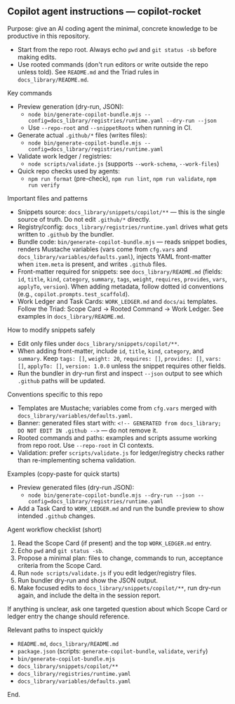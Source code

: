 ## Copilot agent instructions — copilot-rocket

Purpose: give an AI coding agent the minimal, concrete knowledge to be productive in this repository.

- Start from the repo root. Always echo `pwd` and `git status -sb` before making edits.
- Use rooted commands (don't run editors or write outside the repo unless told). See `README.md` and the Triad rules in `docs_library/README.md`.

Key commands

- Preview generation (dry-run, JSON):
  - `node bin/generate-copilot-bundle.mjs --config=docs_library/registries/runtime.yaml --dry-run --json`
  - Use `--repo-root` and `--snippetRoots` when running in CI.
- Generate actual `.github/*` files (writes files):
  - `node bin/generate-copilot-bundle.mjs --config=docs_library/registries/runtime.yaml`
- Validate work ledger / registries:
  - `node scripts/validate.js` (supports `--work-schema`, `--work-files`)
- Quick repo checks used by agents:
  - `npm run format` (pre-check), `npm run lint`, `npm run validate`, `npm run verify`

Important files and patterns

- Snippets source: `docs_library/snippets/copilot/**` — this is the single source of truth. Do not edit `.github/*` directly.
- Registry/config: `docs_library/registries/runtime.yaml` drives what gets written to `.github` by the bundler.
- Bundle code: `bin/generate-copilot-bundle.mjs` — reads snippet bodies, renders Mustache variables (vars come from `cfg.vars` and `docs_library/variables/defaults.yaml`), injects YAML front-matter when `item.meta` is present, and writes `.github` files.
- Front-matter required for snippets: see `docs_library/README.md` (fields: `id`, `title`, `kind`, `category`, `summary`, `tags`, `weight`, `requires`, `provides`, `vars`, `applyTo`, `version`). When adding metadata, follow dotted id conventions (e.g., `copilot.prompts.test_scaffold`).
- Work Ledger and Task Cards: `WORK_LEDGER.md` and `docs/ai` templates. Follow the Triad: Scope Card → Rooted Command → Work Ledger. See examples in `docs_library/README.md`.

How to modify snippets safely

- Edit only files under `docs_library/snippets/copilot/**`.
- When adding front-matter, include `id`, `title`, `kind`, `category`, and `summary`. Keep `tags: []`, `weight: 20`, `requires: []`, `provides: []`, `vars: []`, `applyTo: []`, `version: 1.0.0` unless the snippet requires other fields.
- Run the bundler in dry-run first and inspect `--json` output to see which `.github` paths will be updated.

Conventions specific to this repo

- Templates are Mustache; variables come from `cfg.vars` merged with `docs_library/variables/defaults.yaml`.
- Banner: generated files start with: `<!-- GENERATED from docs_library; DO NOT EDIT IN .github -->` — do not remove it.
- Rooted commands and paths: examples and scripts assume working from repo root. Use `--repo-root` in CI contexts.
- Validation: prefer `scripts/validate.js` for ledger/registry checks rather than re-implementing schema validation.

Examples (copy-paste for quick starts)

- Preview generated files (dry-run JSON):
  - `node bin/generate-copilot-bundle.mjs --dry-run --json --config=docs_library/registries/runtime.yaml`
- Add a Task Card to `WORK_LEDGER.md` and run the bundle preview to show intended `.github` changes.

Agent workflow checklist (short)

1. Read the Scope Card (if present) and the top `WORK_LEDGER.md` entry.
2. Echo `pwd` and `git status -sb`.
3. Propose a minimal plan: files to change, commands to run, acceptance criteria from the Scope Card.
4. Run `node scripts/validate.js` if you edit ledger/registry files.
5. Run bundler dry-run and show the JSON output.
6. Make focused edits to `docs_library/snippets/copilot/**`, run dry-run again, and include the delta in the session report.

If anything is unclear, ask one targeted question about which Scope Card or ledger entry the change should reference.

Relevant paths to inspect quickly

- `README.md`, `docs_library/README.md`
- `package.json` (scripts: `generate-copilot-bundle`, `validate`, `verify`)
- `bin/generate-copilot-bundle.mjs`
- `docs_library/snippets/copilot/**`
- `docs_library/registries/runtime.yaml`
- `docs_library/variables/defaults.yaml`

End.
